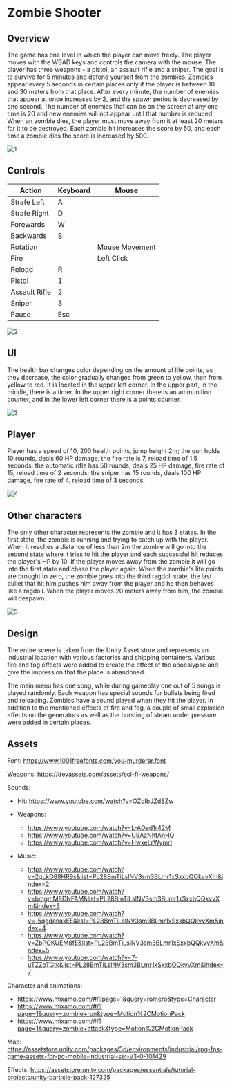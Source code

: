 # Zombie Shooter

## Overview

The game has one level in which the player can move freely. The player moves with the WSAD keys and controls the camera with the mouse. The player has three weapons - a pistol, an assault rifle and a sniper. The goal is to survive for 5 minutes and defend yourself from the zombies. Zombies appear every 5 seconds in certain places only if the player is between 10 and 30 meters from that place. After every minute, the number of enemies that appear at once increases by 2, and the spawn period is decreased by one second. The number of enemies that can be on the screen at any one time is 20 and new enemies will not appear until that number is reduced. When an zombie dies, the player must move away from it at least 20 meters for it to be destroyed. Each zombie hit increases the score by 50, and each time a zombie dies the score is increased by 500.

![1]

## Controls

|     Action            |     Keyboard    |     Mouse             |
|-----------------------|-----------------|-----------------------|
|     Strafe Left       |     A           |                       |
|     Strafe Right      |     D           |                       |
|     Forewards         |     W           |                       |
|     Backwards         |     S           |                       |
|     Rotation          |                 |     Mouse Movement    |
|     Fire              |                 |     Left Click        |
|     Reload            |     R           |                       |
|     Pistol            |     1           |                       |
|     Assault Rifle     |     2           |                       |
|     Sniper            |     3           |                       |
|     Pause             |     Esc         |                       |

![2]

## UI
The health bar changes color depending on the amount of life points, as they decrease, the color gradually changes from green to yellow, then from yellow to red. It is located in the upper left corner. In the upper part, in the middle, there is a timer. In the upper right corner there is an ammunition counter, and in the lower left corner there is a points counter.

![3]

## Player
Player has a speed of 10, 200 health points, jump height 2m; the gun holds 10 rounds, deals 60 HP damage, the fire rate is 7, reload time of 1.5 seconds; the automatic rifle has 50 rounds, deals 25 HP damage, fire rate of 15, reload time of 2 seconds; the sniper has 15 rounds, deals 100 HP damage, fire rate of 4, reload time of 3 seconds.

![4]

## Other characters
The only other character represents the zombie and it has 3 states. In the first state, the zombie is running and trying to catch up with the player. When it reaches a distance of less than 2m the zombie will go into the second state where it tries to hit the player and each successful hit reduces the player's HP by 10. If the player moves away from the zombie it will go into the first state and chase the player again. When the zombie's life points are brought to zero, the zombie goes into the third ragdoll state, the last bullet that hit him pushes him away from the player and he then behaves like a ragdoll. When the player moves 20 meters away from him, the zombie will despawn.

![5]

## Design
The entire scene is taken from the Unity Asset store and represents an industrial location with various factories and shipping containers. Various fire and fog effects were added to create the effect of the apocalypse and give the impression that the place is abandoned.

The main menu has one song, while during gameplay one out of 5 songs is played randomly. Each weapon has special sounds for bullets being fired and reloading. Zombies have a sound played when they hit the player.
In addition to the mentioned effects of fire and fog, a couple of small explosion effects on the generators as well as the bursting of steam under pressure were added in certain places.

## Assets

Font: https://www.1001freefonts.com/you-murderer.font

Weapons: https://devassets.com/assets/sci-fi-weapons/

Sounds:

- Hit: https://www.youtube.com/watch?v=OZdIbJZdSZw

- Weapons:

  - https://www.youtube.com/watch?v=L-AOed1r42M
  - https://www.youtube.com/watch?v=U9AzNhtAnHQ
  - https://www.youtube.com/watch?v=HwxeLrWymrI

- Music:
  - https://www.youtube.com/watch?v=2gLkO88HR9s&list=PL28BmTiLslNV3sm3BLmr1xSxxbQQkvvXm&index=2
  - https://www.youtube.com/watch?v=bmgmM8DNFAM&list=PL28BmTiLslNV3sm3BLmr1xSxxbQQkvvXm&index=3
  - https://www.youtube.com/watch?v=-5qgdanaxEE&list=PL28BmTiLslNV3sm3BLmr1xSxxbQQkvvXm&index=4
  - https://www.youtube.com/watch?v=ZbPOKUEM8fE&list=PL28BmTiLslNV3sm3BLmr1xSxxbQQkvvXm&index=5
  - https://www.youtube.com/watch?v=7-uTZZoTGtk&list=PL28BmTiLslNV3sm3BLmr1xSxxbQQkvvXm&index=7

Character and animations:

- https://www.mixamo.com/#/?page=1&query=romero&type=Character
- https://www.mixamo.com/#/?page=1&query=zombie+run&type=Motion%2CMotionPack
- https://www.mixamo.com/#/?page=1&query=zombie+attack&type=Motion%2CMotionPack

Map:
https://assetstore.unity.com/packages/3d/environments/industrial/rpg-fps-game-assets-for-pc-mobile-industrial-set-v3-0-101429

Effects:
https://assetstore.unity.com/packages/essentials/tutorial-projects/unity-particle-pack-127325

[1]:./screenshots/1.png
[2]:./screenshots/2.png
[3]:./screenshots/3.png
[4]:./screenshots/4.png
[5]:./screenshots/5.png

<!-- Bugs:

-Certain spawn points make zombies fall throught the ground but thir nav agent stays on the surface

-Zombies don't spawn on restart in the build

 -->